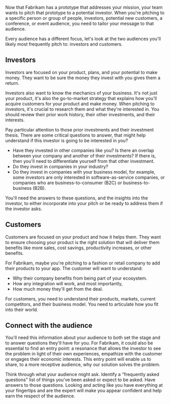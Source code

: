 Now that Fabrikam has a prototype that addresses your mission, your team wants to pitch that prototype to a potential investor. When you're pitching to a specific person or group of people, investors, potential new customers, a conference, or event audience, you need to tailor your message to that audience.

Every audience has a different focus, let's look at the two audiences you'll likely most frequently pitch to: investors and customers.

## Investors

Investors are focused on your product, plans, and your potential to make money. They want to be sure the money they invest with you gives them a return.

Investors also want to know the mechanics of your business. It's not just your product, it's also the go-to-market strategy that explains how you'll acquire customers for your product and make money. When pitching to investors, it's crucial to research them and what they're interested in. You should review their prior work history, their other investments, and their interests.

Pay particular attention to those prior investments and their investment thesis. There are some critical questions to answer, that might help understand if this investor is going to be interested in you?

* Have they invested in other companies like you? Is there an overlap between your company and another of their investments? If there is, then you'll need to differentiate yourself from that other investment.
* Do they invest in companies in your industry?
* Do they invest in companies with your business model, for example, some investors are only interested in software-as-service companies, or companies who are business-to-consumer (B2C) or business-to-business (B2B).

You'll need the answers to these questions, and the insights into the investor, to either incorporate into your pitch or be ready to address them if the investor asks.

## Customers

Customers are focused on your product and how it helps them. They want to ensure choosing your product is the right solution that will deliver them benefits like more sales, cost savings, productivity increases, or other benefits.

For Fabrikam, maybe you're pitching to a fashion or retail company to add their products to your app. The customer will want to understand:

* Why their company benefits from being part of your ecosystem.
* How any integration will work, and most importantly,
* How much money they'll get from the deal.

For customers, you need to understand their products, markets, current competitors, and their business model. You need to articulate how you fit into their world.

## Connect with the audience

You'll need this information about your audience to both set the stage and to answer questions they'll have for you. For Fabrikam, it could also be essential to find an entry point: a resonance that allows the investor to see the problem in light of their own experiences, empathize with the customer or engages their economic interests. This entry point will enable us to share, to a more receptive audience, why our solution solves the problem.

Think through what your audience might ask. Identify a "frequently asked questions" list of things you've been asked or expect to be asked. Have answers to those questions. Looking and acting like you have everything at your fingertips and are the expert will make you appear confident and help earn the respect of the audience.